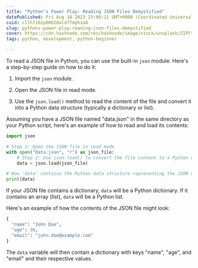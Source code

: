 ```yaml
---
title: "Python's Power Play: Reading JSON Files Demystified"
datePublished: Fri Aug 18 2023 23:00:11 GMT+0000 (Coordinated Universal Time)
cuid: cllh7162p00020ald77mph1a8
slug: pythons-power-play-reading-json-files-demystified
cover: https://cdn.hashnode.com/res/hashnode/image/stock/unsplash/ZIPFteu-R8k/upload/20894a23d4fb78d2ba4dc1da49f60a52.jpeg
tags: python, development, python-beginner

---
```


To read a JSON file in Python, you can use the built-in `json` module. Here's a step-by-step guide on how to do it:

1. Import the `json` module.
    
2. Open the JSON file in read mode.
    
3. Use the `json.load()` method to read the content of the file and convert it into a Python data structure (typically a dictionary or list).
    

Assuming you have a JSON file named "data.json" in the same directory as your Python script, here's an example of how to read and load its contents:

```python
import json

# Step 1: Open the JSON file in read mode
with open("data.json", "r") as json_file:
    # Step 2: Use json.load() to convert the file content to a Python data structure
    data = json.load(json_file)

# Now 'data' contains the Python data structure representing the JSON content
print(data)
```

If your JSON file contains a dictionary, `data` will be a Python dictionary. If it contains an array (list), `data` will be a Python list.

Here's an example of how the contents of the JSON file might look:

```python
{
  "name": "John Doe",
  "age": 30,
  "email": "john.doe@example.com"
}
```

The `data` variable will then contain a dictionary with keys "name", "age", and "email" and their respective values.